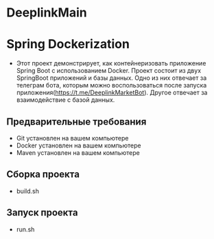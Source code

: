 # DeeplinkMain

# Spring Dockerization
- Этот проект демонстрирует, как контейнеризовать приложение Spring Boot с использованием Docker. Проект состоит из двух SpringBoot приложений и базы данных. Одно из них отвечает за телеграм бота, которым можно воспользоваться после запуска приложения(https://t.me/DeeplinkMarketBot). Другое отвечает за взаимодействие с базой данных.

## Предварительные требования
- Git установлен на вашем компьютере
- Docker установлен на вашем компьютере
- Maven установлен на вашем компьютере

## Сборка проекта
-  build.sh
 
## Запуск проекта
-  run.sh

 

